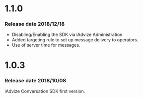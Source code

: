 # 1.1.0

### Release date 2018/12/18

- Disabling/Enabling the SDK via iAdvize Administration.
- Added targeting rule to set up message delivery to operators.
- Use of server time for messages.

# 1.0.3

### Release date 2018/10/08

iAdvize Conversation SDK first version.